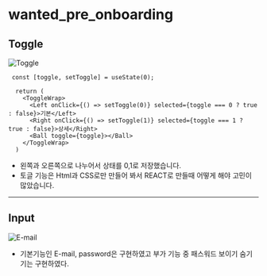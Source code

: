 # wanted_pre_onboarding

## Toggle 

![Toggle](https://user-images.githubusercontent.com/85971333/164626375-65e73539-2bbe-429f-930f-e06788373695.gif)


```
 const [toggle, setToggle] = useState(0);
  
  return (
    <ToggleWrap>
      <Left onClick={() => setToggle(0)} selected={toggle === 0 ? true : false}>기본</Left>
      <Right onClick={() => setToggle(1)} selected={toggle === 1 ? true : false}>상세</Right>
      <Ball toggle={toggle}></Ball>
    </ToggleWrap>
  )

```
* 왼쪽과 오른쪽으로 나누어서 상태를 0,1로 저장했습니다.
* 토글 기능은 Html과 CSS로만 만들어 봐서 REACT로 만들때 어떻게 해야 고민이 많았습니다.


---

## Input

![E-mail](https://user-images.githubusercontent.com/85971333/164626392-565aa685-4b2e-49a2-96d1-5271d07ef1b1.gif)

* 기본기능인 E-mail, password은 구현하였고 부가 기능 중 패스워드 보이기 숨기기는 구현하였다.
